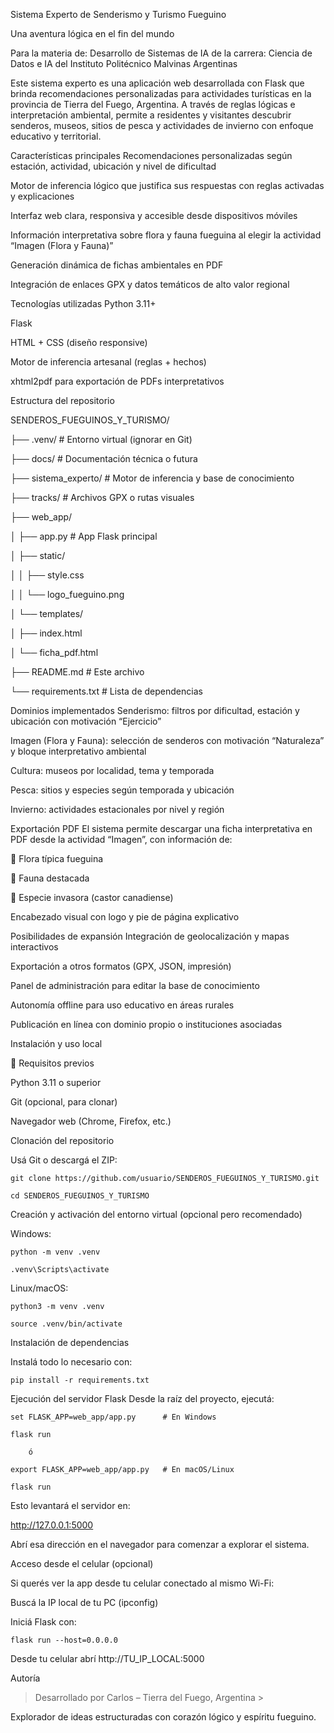Sistema Experto de Senderismo y Turismo Fueguino

Una aventura lógica en el fin del mundo

Para la materia de:
     Desarrollo de Sistemas de IA 
     de la carrera:
     Ciencia de Datos e IA del Instituto Politécnico Malvinas Argentinas

Este sistema experto es una aplicación web desarrollada con Flask que brinda recomendaciones personalizadas para actividades turísticas en la provincia de Tierra del Fuego, Argentina. A través de reglas lógicas e interpretación ambiental, permite a residentes y visitantes descubrir senderos, museos, sitios de pesca y actividades de invierno con enfoque educativo y territorial.

Características principales
Recomendaciones personalizadas según estación, actividad, ubicación y nivel de dificultad

Motor de inferencia lógico que justifica sus respuestas con reglas activadas y explicaciones

Interfaz web clara, responsiva y accesible desde dispositivos móviles

Información interpretativa sobre flora y fauna fueguina al elegir la actividad “Imagen (Flora y Fauna)”

Generación dinámica de fichas ambientales en PDF

Integración de enlaces GPX y datos temáticos de alto valor regional

Tecnologías utilizadas
Python 3.11+

Flask

HTML + CSS (diseño responsive)

Motor de inferencia artesanal (reglas + hechos)

xhtml2pdf para exportación de PDFs interpretativos

Estructura del repositorio

SENDEROS_FUEGUINOS_Y_TURISMO/

├── .venv/                      # Entorno virtual (ignorar en Git)

├── docs/                      # Documentación técnica o futura

├── sistema_experto/           # Motor de inferencia y base de conocimiento

├── tracks/                    # Archivos GPX o rutas visuales

├── web_app/

│   ├── app.py                 # App Flask principal

│   ├── static/

│   │   ├── style.css

│   │   └── logo_fueguino.png

│   └── templates/

│       ├── index.html

│       └── ficha_pdf.html

├── README.md                  # Este archivo

└── requirements.txt           # Lista de dependencias

Dominios implementados
Senderismo: filtros por dificultad, estación y ubicación con motivación “Ejercicio”

Imagen (Flora y Fauna): selección de senderos con motivación “Naturaleza” y bloque interpretativo ambiental

Cultura: museos por localidad, tema y temporada

Pesca: sitios y especies según temporada y ubicación

Invierno: actividades estacionales por nivel y región

Exportación PDF
El sistema permite descargar una ficha interpretativa en PDF desde la actividad “Imagen”, con información de:

🌿 Flora típica fueguina

🐾 Fauna destacada

🦫 Especie invasora (castor canadiense)

Encabezado visual con logo y pie de página explicativo

Posibilidades de expansión
Integración de geolocalización y mapas interactivos

Exportación a otros formatos (GPX, JSON, impresión)

Panel de administración para editar la base de conocimiento

Autonomía offline para uso educativo en áreas rurales

Publicación en línea con dominio propio o instituciones asociadas

Instalación y uso local

🔧 Requisitos previos

Python 3.11 o superior

Git (opcional, para clonar)

Navegador web (Chrome, Firefox, etc.)

Clonación del repositorio

Usá Git o descargá el ZIP:

    git clone https://github.com/usuario/SENDEROS_FUEGUINOS_Y_TURISMO.git

    cd SENDEROS_FUEGUINOS_Y_TURISMO

Creación y activación del entorno virtual (opcional pero recomendado)

Windows:

    python -m venv .venv

    .venv\Scripts\activate

Linux/macOS:

    python3 -m venv .venv

    source .venv/bin/activate

Instalación de dependencias

Instalá todo lo necesario con:

    pip install -r requirements.txt

Ejecución del servidor Flask
Desde la raíz del proyecto, ejecutá:

    set FLASK_APP=web_app/app.py      # En Windows

    flask run

        ó

    export FLASK_APP=web_app/app.py   # En macOS/Linux

    flask run

Esto levantará el servidor en:

http://127.0.0.1:5000

Abrí esa dirección en el navegador para comenzar a explorar el sistema.

Acceso desde el celular (opcional)

Si querés ver la app desde tu celular conectado al mismo Wi-Fi:

Buscá la IP local de tu PC (ipconfig)

Iniciá Flask con:

    flask run --host=0.0.0.0

Desde tu celular abrí http://TU_IP_LOCAL:5000

Autoría

> Desarrollado por Carlos – Tierra del Fuego, Argentina > 

Explorador de ideas estructuradas con corazón lógico y espíritu fueguino.